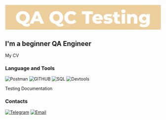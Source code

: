 ![Header](https://github.com/n-belyakov/n-belyakov/blob/main/assets/Header.png)

## I'm a beginner QA Engineer

My CV

### Language and Tools
![Postman](https://img.shields.io/badge/-POSTMAN-090909?style-for-badge&logo=postman)
![GITHUB](https://img.shields.io/badge/-GITHUB-090909?style-for-badge&logo=github)
![SQL](https://img.shields.io/badge/-SQL-090909?style-for-badge&logo=mysql)
![Devtools](https://img.shields.io/badge/-DEVTOOLS-090909?style-for-badge&logo=googlechrome)

Testing Documentation

### Contacts 
[![Telegram](https://img.shields.io/badge/-TELEGRAM-090909?style-for-badge&logo=telegram)](https://t.me/nbelyakov)
[![Email](https://img.shields.io/badge/-Email-090909?style-for-badge&logo=gmail)](mailto:my@belyakovn.ru)

